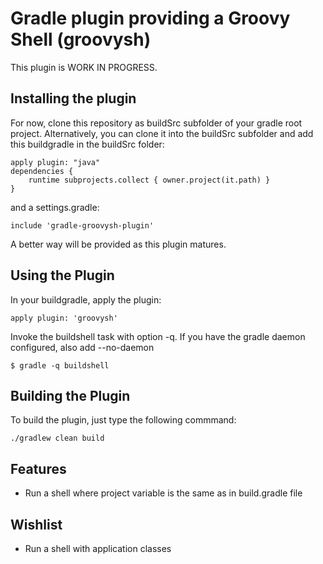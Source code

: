 Gradle plugin providing a Groovy Shell (groovysh)
=================================================

This plugin is WORK IN PROGRESS.

Installing the plugin
---------------------

For now, clone this repository as buildSrc subfolder of your gradle root project.
Alternatively, you can clone it into the buildSrc subfolder and add this buildgradle in the buildSrc folder:

    apply plugin: "java"
    dependencies {
        runtime subprojects.collect { owner.project(it.path) }
    }

and a settings.gradle:

    include 'gradle-groovysh-plugin'

A better way will be provided as this plugin matures.

Using the Plugin
----------------

In your buildgradle, apply the plugin:

    apply plugin: 'groovysh'

Invoke the buildshell task with option -q. If you have the gradle daemon configured, also add --no-daemon

    $ gradle -q buildshell

Building the Plugin
-------------------

To build the plugin, just type the following commmand:

    ./gradlew clean build

Features
--------

- Run a shell where project variable is the same as in build.gradle file

Wishlist
--------
- Run a shell with application classes
